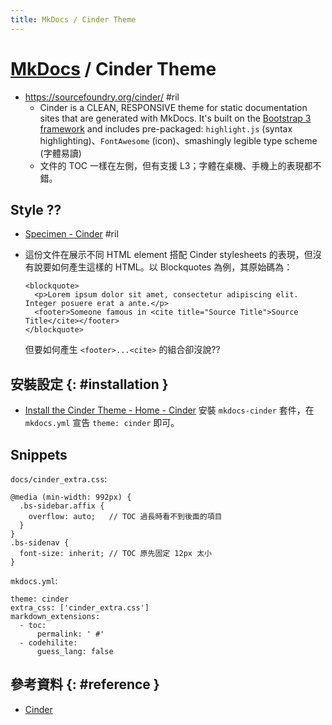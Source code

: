```yaml
---
title: MkDocs / Cinder Theme
---
```

# [MkDocs](mkdocs.md) / Cinder Theme

  - [https://sourcefoundry\.org/cinder/](https://sourcefoundry.org/cinder/) #ril
      - Cinder is a CLEAN, RESPONSIVE theme for static documentation sites that are generated with MkDocs. It's built on the [Bootstrap 3 framework](https://getbootstrap.com/docs/3.3/) and includes pre-packaged: `highlight.js` (syntax highlighting)、`FontAwesome` (icon)、smashingly legible type scheme (字體易讀)
      - 文件的 TOC 一樣在左側，但有支援 L3；字體在桌機、手機上的表現都不錯。

## Style ??

  - [Specimen \- Cinder](https://sourcefoundry.org/cinder/specimen/) #ril
  - 這份文件在展示不同 HTML element 搭配 Cinder stylesheets 的表現，但沒有說要如何產生這樣的 HTML。以 Blockquotes 為例，其原始碼為：

        <blockquote>
          <p>Lorem ipsum dolor sit amet, consectetur adipiscing elit. Integer posuere erat a ante.</p>
          <footer>Someone famous in <cite title="Source Title">Source Title</cite></footer>
        </blockquote>

     但要如何產生 `<footer>...<cite>` 的組合卻沒說??

## 安裝設定 {: #installation }

  - [Install the Cinder Theme - Home \- Cinder](https://sourcefoundry.org/cinder/#install-the-cinder-theme) 安裝 `mkdocs-cinder` 套件，在 `mkdocs.yml` 宣告 `theme: cinder` 即可。

## Snippets

`docs/cinder_extra.css`:

```
@media (min-width: 992px) {
  .bs-sidebar.affix {
    overflow: auto;   // TOC 過長時看不到後面的項目
  }
}
.bs-sidenav {
  font-size: inherit; // TOC 原先固定 12px 太小
}
```

`mkdocs.yml`:

```
theme: cinder
extra_css: ['cinder_extra.css']
markdown_extensions:
  - toc:
      permalink: ' #'
  - codehilite:
      guess_lang: false
```

## 參考資料 {: #reference }

  - [Cinder](https://sourcefoundry.org/cinder/)

